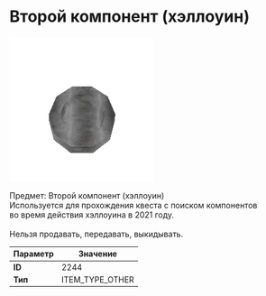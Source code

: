 # Второй компонент (хэллоуин)

![Item Image](../img/2244.webp?raw=true)

Предмет: Второй компонент (хэллоуин)<br>Используется для прохождения квеста с поиском компонентов <br>во время действия хэллоуина в 2021 году.<br><br>Нельзя продавать, передавать, выкидывать.


| Параметр | Значение |
|----------|----------|
| **ID** | 2244 |
| **Тип** | ITEM_TYPE_OTHER |

